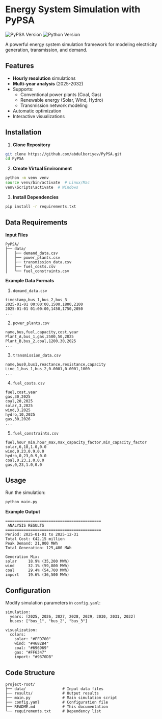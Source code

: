 # Energy System Simulation with PyPSA

![PyPSA Version](https://img.shields.io/badge/PyPSA-0.20.1-brightgreen)
![Python Version](https://img.shields.io/badge/Python-3.8%2B-blue)

A powerful energy system simulation framework for modeling electricity generation, transmission, and demand.

## Features

- **Hourly resolution** simulations
- **Multi-year analysis** (2025-2032)
- Supports:
  - Conventional power plants (Coal, Gas)
  - Renewable energy (Solar, Wind, Hydro)
  - Transmission network modeling
- Automatic optimization
- Interactive visualizations

## Installation

1. **Clone Repository**
```bash
git clone https://github.com/abdulboriyev/PyPSA.git
cd PyPSA
```

2. **Create Virtual Environment**
```bash
python -m venv venv
source venv/bin/activate  # Linux/Mac
venv\Scripts\activate  # Windows
```

3. **Install Dependencies**
```bash
pip install -r requirements.txt
```
## Data Requirements

**Input Files**
```
PyPSA/
├── data/
│   ├── demand_data.csv
│   ├── power_plants.csv
│   ├── transmission_data.csv
│   ├── fuel_costs.csv
│   └── fuel_constraints.csv
```

**Example Data Formats**
1. `demand_data.csv`
```
timestamp,bus_1,bus_2,bus_3
2025-01-01 00:00:00,1500,1800,2100
2025-01-01 01:00:00,1450,1750,2050
...
```

2. `power_plants.csv`
```
name,bus,fuel,capacity,cost,year
Plant_A,bus_1,gas,2500,50,2025
Plant_B,bus_2,coal,1200,30,2025
...
```

3. `transmission_data.csv`
```
name,bus0,bus1,reactance,resistance,capacity
Line_1,bus_1,bus_2,0.0001,0.0001,1000
...
```

4. `fuel_costs.csv`
```
fuel,cost,year
gas,30,2025
coal,20,2025
solar,3,2025
wind,3,2025
hydro,10,2025
gas,30,2026
...
```

5. `fuel_constraints.csv`
```
fuel,hour_min,hour_max,max_capacity_factor,min_capacity_factor
solar,6,18,1.0,0.0
wind,0,23,0.9,0.0
hydro,0,23,0.9,0.0
coal,0,23,1.0,0.0
gas,0,23,1.0,0.0
```

## Usage
Run the simulation:

```bash
python main.py
```

**Example Output**

```
==========================================
 ANALYSIS RESULTS 
==========================================
Period: 2025-01-01 to 2025-12-31
Total Cost: €42.15 million
Peak Demand: 21,000 MWh
Total Generation: 125,400 MWh

Generation Mix:
solar     18.9% (35,200 MWh)
wind      32.1% (59,800 MWh)
coal      29.4% (54,700 MWh)
import    19.6% (36,500 MWh)
```

## Configuration

Modify simulation parameters in `config.yaml`:
```
simulation:
  years: [2025, 2026, 2027, 2028, 2029, 2030, 2031, 2032]
  buses: ["bus_1", "bus_2", "bus_3"]
  
visualization:
  colors:
    solar: "#FFD700"
    wind: "#4682B4"
    coal: "#696969"
    gas: "#FF6347"
    import: "#9370DB"
```

## Code Structure

```
project-root/
├── data/                # Input data files
├── results/             # Output results
├── main.py              # Main simulation script
├── config.yaml          # Configuration file
├── README.md            # This documentation
└── requirements.txt     # Dependency list
```
